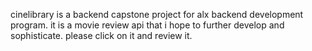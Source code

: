 cinelibrary is a backend capstone project for alx backend development program. it is a movie review api that i hope to further develop and sophisticate. please click on it and review it.

